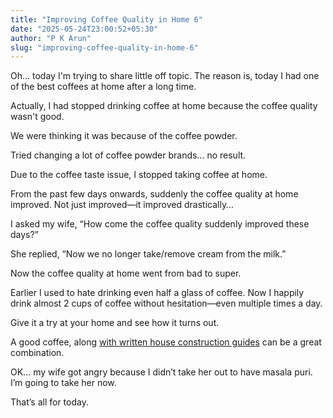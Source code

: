 ```yaml
---
title: "Improving Coffee Quality in Home 6"
date: "2025-05-24T23:00:52+05:30"
author: "P K Arun"
slug: "improving-coffee-quality-in-home-6"
---
```


Oh... today I'm trying to share little off topic. The reason is, today I had one of the best coffees at home after a long time.

Actually, I had stopped drinking coffee at home because the coffee quality wasn't good.

We were thinking it was because of the coffee powder.

Tried changing a lot of coffee powder brands… no result.

Due to the coffee taste issue, I stopped taking coffee at home.

From the past few days onwards, suddenly the coffee quality at home improved. Not just improved—it improved drastically…

I asked my wife, “How come the coffee quality suddenly improved these days?”

She replied, “Now we no longer take/remove cream from the milk.”

Now the coffee quality at home went from bad to super.

Earlier I used to hate drinking even half a glass of coffee. Now I happily drink almost 2 cups of coffee without hesitation—even multiple times a day.

Give it a try at your home and see how it turns out.

A good coffee, along [with written house construction guides](https://emails.pkarun.com/l/C76396aH892o892f9Y7oHGIXiKPQ/re6T6KfViaEezRazoi892how/Ard0ixRL3OWYT6892892gr0Xfg) can be a great combination.

OK... my wife got angry because I didn’t take her out to have masala puri. I’m going to take her now.

That’s all for today.
